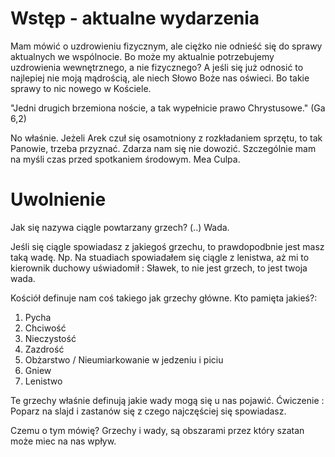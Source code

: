 # Wstęp - aktualne wydarzenia

Mam mówić o uzdrowieniu fizycznym, ale ciężko nie odnieść się do sprawy aktualnych we wspólnocie. Bo może my aktualnie  potrzebujemy uzdrowienia 
wewnętrznego, a nie fizycznego? A jeśli się już odnosić to najlepiej nie moją mądrością, ale niech Słowo Boże nas oświeci. Bo takie sprawy to nic nowego w Kościele.

"Jedni drugich brzemiona noście, a tak wypełnicie prawo Chrystusowe." (Ga 6,2)

No właśnie. Jeżeli Arek czuł się osamotniony z rozkładaniem sprzętu, to tak Panowie, trzeba przyznać. Zdarza nam się nie dowozić. Szczególnie mam na myśli czas przed spotkaniem środowym.
Mea Culpa. 



# Uwolnienie 

Jak się nazywa ciągle powtarzany grzech? (..)
Wada.

Jeśli się ciągle spowiadasz z jakiegoś grzechu, to prawdopodbnie jest masz taką wadę. Np. Na stuadiach spowiadałem się ciągle z lenistwa, aż mi to kierownik duchowy uświadomił : Sławek, to nie jest grzech, to jest twoja wada.

Kościół definuje nam coś takiego jak grzechy główne. Kto pamięta jakieś?:
1. Pycha
2. Chciwość
3. Nieczystość
4. Zazdrość
5. Obżarstwo / Nieumiarkowanie w jedzeniu i piciu
6. Gniew
7. Lenistwo

Te grzechy właśnie definują jakie wady mogą się u nas pojawić. 
Ćwiczenie : Poparz na slajd i zastanów się z czego najczęściej się spowiadasz. 

Czemu o tym mówię? Grzechy i wady, są obszarami przez który szatan może miec na nas wpływ.